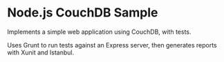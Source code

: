 Node.js CouchDB Sample
=================

Implements a simple web application using CouchDB, with tests.

Uses Grunt to run tests against an Express server, then generates reports with Xunit and Istanbul.
